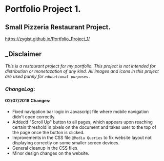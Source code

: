 # Portfolio Project 1.
## Small Pizzeria Restaurant Project.
https://zygist.github.io/Portfolio_Project_1/
## _Disclaimer
_This is a restaurant project for my portfolio._
_This project is not intended for distribution or monetazation of any kind._
_All images and icons in this project are used purely for `educational purposes.`_


### _ChangeLog_:
#### 02/07/2018 Changes:
  *  Fixed navigation bar logic in Javascript file where mobile navigation didn't open correctly.  
  *  Addedd "Scroll Up" button to all pages, which appears upon reaching certain threshold in pixels on the document and takes user to the top of the page once the button is clicked.
  *  Improvements in the CSS file `@Media Queries` to fix website layout not displaying correctly on some smaller screen devices.
  *  General cleanup in the CSS files.
  *  Minor design changes on the website.
